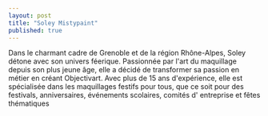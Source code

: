 ```yaml
---
layout: post
title: "Soley Mistypaint"
published: true
---
```


Dans le charmant cadre de Grenoble et de la région Rhône-Alpes, Soley détone avec son univers féerique.
Passionnée par l'art du maquillage depuis son plus jeune âge, elle a décidé de transformer sa passion en métier en créant Objectivart.
Avec plus de 15 ans d'expérience, elle est spécialisée dans les maquillages festifs pour tous, que ce soit pour des festivals, anniversaires, événements scolaires, comités d' entreprise et fêtes thématiques
